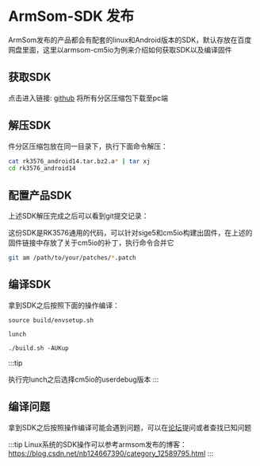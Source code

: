 
# ArmSom-SDK 发布
ArmSom发布的产品都会有配套的linux和Android版本的SDK，默认存放在百度网盘里面，这里以armsom-cm5io为例来介绍如何获取SDK以及编译固件

## 获取SDK
点击进入链接: [github](https://github.com/ArmSoM/rk3576-andriod-sdk/releases/tag/rk3576_Android14RKR6)
将所有分区压缩包下载至pc端

## 解压SDK
件分区压缩包放在同一目录下，执行下面命令解压：
```bash
cat rk3576_android14.tar.bz2.a* | tar xj
cd rk3576_android14
```

## 配置产品SDK
上述SDK解压完成之后可以看到git提交记录：

这份SDK是RK3576通用的代码，可以针对sige5和cm5io构建出固件，在上述的固件链接中存放了关于cm5io的补丁，执行命令合并它
```bash
git am /path/to/your/patches/*.patch
```

## 编译SDK
拿到SDK之后按照下面的操作编译：

```
source build/envsetup.sh

lunch

./build.sh -AUKup
```

:::tip 

执行完lunch之后选择cm5io的userdebug版本
:::


## 编译问题
拿到SDK之后按照操作编译可能会遇到问题，可以在[论坛](https://forum.armsom.org/tag/sdk)提问或者查找已知问题


:::tip 
Linux系统的SDK操作可以参考armsom发布的博客：
https://blog.csdn.net/nb124667390/category_12589795.html
:::
